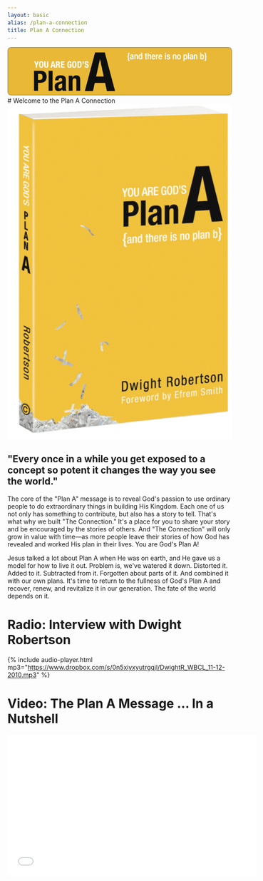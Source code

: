 ```yaml
---
layout: basic
alias: /plan-a-connection
title: Plan A Connection
---
```

<img src="/img/fuel/plan-a-connection/plan-a-header.jpg"/>
# Welcome to the Plan A Connection

<div class="row">
<div class="kbm-third-col">
<img src="/img/fuel/plan-a-connection/plan-a-book.gif"/>
</div>
<div class="kmb-two-third-col">
<h2>
"Every once in a while 
you get exposed to a
concept so potent it
changes the way you
see the world."
</h2>
</div>
</div>

The core of the "Plan A" message is to reveal God's passion to use ordinary people to do extraordinary things in building His Kingdom. Each one of us not only has something to contribute, but also has a story to tell. That's what why we built "The Connection." It's a place for you to share your story and be encouraged by the stories of others. And "The Connection" will only grow in value with time—as more people leave their stories of how God has revealed and worked His plan in their lives. You are God's Plan A!

Jesus talked a lot about Plan A when He was on earth, and He gave us a model for how to live it out. Problem is, we've watered it down. Distorted it. Added to it. Subtracted from it. Forgotten about parts of it. And combined it with our own plans. It's time to return to the fullness of God's Plan A and recover, renew, and revitalize it in our generation. The fate of the world depends on it.

# Radio: Interview with Dwight Robertson
{% include audio-player.html mp3="https://www.dropbox.com/s/0n5xiyxyutrgqjl/DwightR_WBCL_11-12-2010.mp3" %}

# Video: The Plan A Message ... In a Nutshell
<iframe width="560" height="315" src="//www.youtube.com/embed/BUIIUYIJozg" frameborder="0" allowfullscreen></iframe>